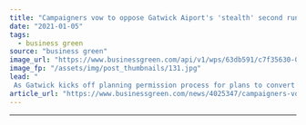 ```yaml
---
title: "Campaigners vow to oppose Gatwick Aiport's 'stealth' second runway following shareholder approval of plans"
date: "2021-01-05"
tags: 
  - business green
source: "business green"
image_url: "https://www.businessgreen.com/api/v1/wps/63db591/c7f35630-01ae-4d4a-9678-e44b1cd5219b/8/9-185x114.jpg"
image_fp: "/assets/img/post_thumbnails/131.jpg"
lead: "
 As Gatwick kicks off planning permission process for plans to convert an emergency runway into functioning second runway, campaigners accuse airport off being 'disengenuous' by understating scale of upgrade ..."
article_url: "https://www.businessgreen.com/news/4025347/campaigners-vow-oppose-gatwick-aiport-stealth-runway-following-shareholder-approval-plans"
---
```


---
